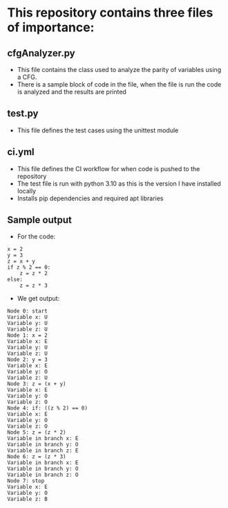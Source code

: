 # This repository contains three files of importance:

## cfgAnalyzer.py
* This file contains the class used to analyze the parity of variables using a CFG.
* There is a sample block of code in the file, when the file is run the code is analyzed and the results are printed

## test.py
* This file defines the test cases using the unittest module

## ci.yml
* This file defines the CI workflow for when code is pushed to the repository
* The test file is run with python 3.10 as this is the version I have installed locally
* Installs pip dependencies and required apt libraries

## Sample output
* For the code:
```
x = 2
y = 3
z = x + y
if z % 2 == 0:
    z = z * 2
else:
    z = z * 3
```
* We get output:
```
Node 0: start
Variable x: U
Variable y: U
Variable z: U
Node 1: x = 2
Variable x: E
Variable y: U
Variable z: U
Node 2: y = 3
Variable x: E
Variable y: O
Variable z: U
Node 3: z = (x + y)
Variable x: E
Variable y: O
Variable z: O
Node 4: if: ((z % 2) == 0)
Variable x: E
Variable y: O
Variable z: O
Node 5: z = (z * 2)
Variable in branch x: E
Variable in branch y: O
Variable in branch z: E
Node 6: z = (z * 3)
Variable in branch x: E
Variable in branch y: O
Variable in branch z: O
Node 7: stop
Variable x: E
Variable y: O
Variable z: B
```
